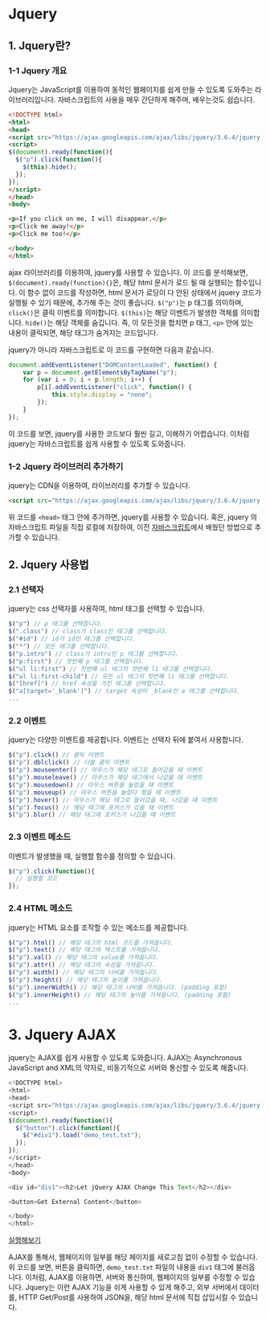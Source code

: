 # Jquery
## 1. Jquery란?
### 1-1 Jquery 개요
Jquery는 JavaScript를 이용하여 동적인 웹페이지를 쉽게 만들 수 있도록 도와주는 라이브러리입니다. 자바스크립트의 사용을 매우 간단하게 해주며, 배우는것도 쉽습니다.

```html
<!DOCTYPE html>
<html>
<head>
<script src="https://ajax.googleapis.com/ajax/libs/jquery/3.6.4/jquery.min.js"></script>
<script>
$(document).ready(function(){
  $("p").click(function(){
    $(this).hide();
  });
});
</script>
</head>
<body>

<p>If you click on me, I will disappear.</p>
<p>Click me away!</p>
<p>Click me too!</p>

</body>
</html>
```

ajax 라이브러리를 이용하여, jquery를 사용할 수 있습니다.
이 코드를 분석해보면, `$(document).ready(function){}`은, 해당 html 문서가 로드 될 때 실행되는 함수입니다. 이 함수 없이 코드를 작성하면, html 문서가 로딩이 다 안된 상태에서 jquery 코드가 실행될 수 있기 때문에, 추가해 주는 것이 좋습니다. `$("p")`는 p 태그를 의미하며, `click()`은 클릭 이벤트를 의미합니다. `$(this)`는 해당 이벤트가 발생한 객체를 의미합니다. `hide()`는 해당 객체를 숨깁니다. 즉, 이 모든것을 합치면 p 태그, `<p>` 안에 있는 내용이 클릭되면, 해당 태그가 숨겨지는 코드입니다.

jquery가 아니라 자바스크립트로 이 코드를 구현하면 다음과 같습니다.
```javascript
document.addEventListener("DOMContentLoaded", function() {
    var p = document.getElementsByTagName("p");
    for (var i = 0; i < p.length; i++) {
        p[i].addEventListener("click", function() {
            this.style.display = "none";
        });
    }
});
```
이 코드를 보면, jquery를 사용한 코드보다 훨씬 길고, 이해하기 어렵습니다. 이처럼 jquery는 자바스크립트를 쉽게 사용할 수 있도록 도와줍니다.

### 1-2 Jquery 라이브러리 추가하기
jquery는 CDN을 이용하여, 라이브러리를 추가할 수 있습니다. 
```html
<script src="https://ajax.googleapis.com/ajax/libs/jquery/3.6.4/jquery.min.js"></script>
```
위 코드를 `<head>` 태그 안에 추가하면, jquery를 사용할 수 있습니다. 
혹은, jquery 의 자바스크립트 파일을 직접 로컬에 저장하여, 이전 [자바스크립트](../1주차/js.md)에서 배웠던 방법으로 추가할 수 있습니다.

## 2. Jquery 사용법
### 2.1 선택자
jquery는 css 선택자를 사용하여, html 태그를 선택할 수 있습니다. 
```javascript
$("p") // p 태그를 선택합니다.
$(".class") // class가 class인 태그를 선택합니다.
$("#id") // id가 id인 태그를 선택합니다.
$("*") // 모든 태그를 선택합니다.
$("p.intro") // class가 intro인 p 태그를 선택합니다.
$("p:first") // 첫번째 p 태그를 선택합니다.
$("ul li:first") // 첫번째 ul 태그의 첫번째 li 태그를 선택합니다.
$("ul li:first-child") // 모든 ul 태그의 첫번째 li 태그를 선택합니다.
$("[href]") // href 속성을 가진 태그를 선택합니다.
$("a[target='_blank']") // target 속성이 _blank인 a 태그를 선택합니다.
...
```
### 2.2 이벤트
jquery는 다양한 이벤트를 제공합니다. 이벤트는 선택자 뒤에 붙여서 사용합니다.
```javascript
$("p").click() // 클릭 이벤트
$("p").dblclick() // 더블 클릭 이벤트
$("p").mouseenter() // 마우스가 해당 태그로 들어갔을 때 이벤트
$("p").mouseleave() // 마우스가 해당 태그에서 나갔을 때 이벤트
$("p").mousedown() // 마우스 버튼을 눌렀을 때 이벤트
$("p").mouseup() // 마우스 버튼을 눌렀다 뗐을 때 이벤트
$("p").hover() // 마우스가 해당 태그로 들어갔을 때, 나갔을 때 이벤트
$("p").focus() // 해당 태그에 포커스가 갔을 때 이벤트
$("p").blur() // 해당 태그에 포커스가 나갔을 때 이벤트
```

### 2.3 이벤트 메소드
이벤트가 발생했을 때, 실행할 함수를 정의할 수 있습니다.
```javascript   
$("p").click(function(){
  // 실행할 코드
});
```
### 2.4 HTML 메소드
jquery는 HTML 요소를 조작할 수 있는 메소드를 제공합니다.
```javascript
$("p").html() // 해당 태그의 html 코드를 가져옵니다.
$("p").text() // 해당 태그의 텍스트를 가져옵니다.
$("p").val() // 해당 태그의 value를 가져옵니다.
$("p").attr() // 해당 태그의 속성을 가져옵니다.
$("p").width() // 해당 태그의 너비를 가져옵니다.
$("p").height() // 해당 태그의 높이를 가져옵니다.
$("p").innerWidth() // 해당 태그의 너비를 가져옵니다. (padding 포함)
$("p").innerHeight() // 해당 태그의 높이를 가져옵니다. (padding 포함)
...
```

# 3. Jquery AJAX
jquery는 AJAX를 쉽게 사용할 수 있도록 도와줍니다. AJAX는 Asynchronous JavaScript and XML의 약자로, 비동기적으로 서버와 통신할 수 있도록 해줍니다. 
```javascript
<!DOCTYPE html>
<html>
<head>
<script src="https://ajax.googleapis.com/ajax/libs/jquery/3.6.4/jquery.min.js"></script>
<script>
$(document).ready(function(){
  $("button").click(function(){
    $("#div1").load("demo_test.txt");
  });
});
</script>
</head>
<body>

<div id="div1"><h2>Let jQuery AJAX Change This Text</h2></div>

<button>Get External Content</button>

</body>
</html>
```
[실행해보기](https://www.w3schools.com/jquery/tryit.asp?filename=tryjquery_ajax_load)

AJAX를 통해서, 웹페이지의 일부를 해당 페이지를 새로고침 없이 수정할 수 있습니다. 위 코드를 보면, 버튼을 클릭하면, `demo_test.txt` 파일의 내용을 `div1` 태그에 불러옵니다. 이처럼, AJAX를 이용하면, 서버와 통신하여, 웹페이지의 일부를 수정할 수 있습니다.
Jquery는 이런 AJAX 기능을 쉬게 사용할 수 있게 해주고, 외부 서버에서 데이터를, HTTP Get/Post를 사용하여 JSON을, 해당 html 문서에 직접 삽입시킬 수 있습니다.
